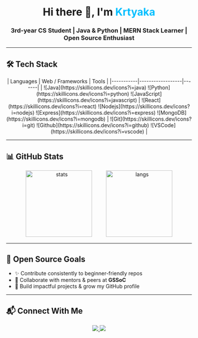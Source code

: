<h1 align="center">Hi there 👋, I'm <span style="color:#00bfff">Krtyaka</span></h1>
<h3 align="center">3rd-year CS Student | Java & Python | MERN Stack Learner | Open Source Enthusiast</h3>

---

## 🛠️ Tech Stack

<p align="center">
| Languages | Web / Frameworks | Tools |
|-----------|------------------|-------|
| ![Java](https://skillicons.dev/icons?i=java) ![Python](https://skillicons.dev/icons?i=python) ![JavaScript](https://skillicons.dev/icons?i=javascript) | ![React](https://skillicons.dev/icons?i=react) ![Nodejs](https://skillicons.dev/icons?i=nodejs) ![Express](https://skillicons.dev/icons?i=express) ![MongoDB](https://skillicons.dev/icons?i=mongodb) | ![Git](https://skillicons.dev/icons?i=git) ![Github](https://skillicons.dev/icons?i=github) ![VSCode](https://skillicons.dev/icons?i=vscode) |
</p>

---

## 📊 GitHub Stats
<p align="center">
  <img src="https://github-readme-stats.vercel.app/api?username=Krtyaka&show_icons=true&theme=radical" alt="stats" height="180" />
  <span style="display:inline-block; width:30px;"></span> <!-- adds spacing -->
  <img src="https://github-readme-stats.vercel.app/api/top-langs/?username=Krtyaka&layout=compact&theme=radical" alt="langs" height="180" />
</p>

---

## 🌟 Open Source Goals
- ✨ Contribute consistently to beginner-friendly repos  
- 🤝 Collaborate with mentors & peers at **GSSoC**  
- 🚀 Build impactful projects & grow my GitHub profile  

---

## 📬 Connect With Me
<p align="center">
  <a href="http://www.linkedin.com/in/krtyaka-ahuja-04498a31a">
    <img src="https://img.shields.io/badge/LinkedIn-0A66C2?style=for-the-badge&logo=linkedin&logoColor=white"/>
  </a>
  <a href="mailto:krtyaka.ahuja@gmail.com">
    <img src="https://img.shields.io/badge/Email-D14836?style=for-the-badge&logo=gmail&logoColor=white"/>
  </a>
</p>
